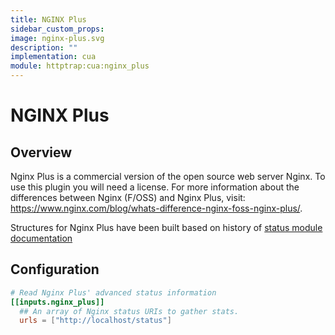 ```yaml
---
title: NGINX Plus
sidebar_custom_props:
image: nginx-plus.svg
description: ""
implementation: cua
module: httptrap:cua:nginx_plus
---
```


# NGINX Plus

## Overview

Nginx Plus is a commercial version of the open source web server Nginx. To use this plugin you will need a license. For more information about the differences between Nginx (F/OSS) and Nginx Plus, visit: https://www.nginx.com/blog/whats-difference-nginx-foss-nginx-plus/.

Structures for Nginx Plus have been built based on history of
[status module documentation](http://nginx.org/en/docs/http/ngx_http_status_module.html)

## Configuration

```toml
# Read Nginx Plus' advanced status information
[[inputs.nginx_plus]]
  ## An array of Nginx status URIs to gather stats.
  urls = ["http://localhost/status"]
```
